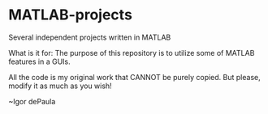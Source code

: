 MATLAB-projects
===============

Several independent projects written in MATLAB 

What is it for:
The purpose of this repository is to utilize some of MATLAB features in a GUIs.


All the code is my original work that CANNOT be purely copied. But please, modify it as much as you wish!

~Igor dePaula
